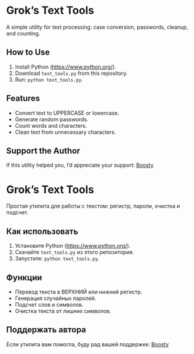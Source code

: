# Grok’s Text Tools
A simple utility for text processing: case conversion, passwords, cleanup, and counting.

## How to Use
1. Install Python (https://www.python.org/).  
2. Download `text_tools.py` from this repository.  
3. Run: `python text_tools.py`.  

## Features
- Convert text to UPPERCASE or lowercase.  
- Generate random passwords.  
- Count words and characters.  
- Clean text from unnecessary characters.  

## Support the Author
If this utility helped you, I’d appreciate your support: [Boosty](https://boosty.to/grokcode/donate)

# Grok’s Text Tools
Простая утилита для работы с текстом: регистр, пароли, очистка и подсчет.  

## Как использовать
1. Установите Python (https://www.python.org/).  
2. Скачайте `text_tools.py` из этого репозитория.  
3. Запустите: `python text_tools.py`.  

## Функции
- Перевод текста в ВЕРХНИЙ или нижний регистр.  
- Генерация случайных паролей.  
- Подсчет слов и символов.  
- Очистка текста от лишних символов.  

## Поддержать автора
Если утилита вам помогла, буду рад вашей поддержке: [Boosty](https://boosty.to/grokcode/donate)
